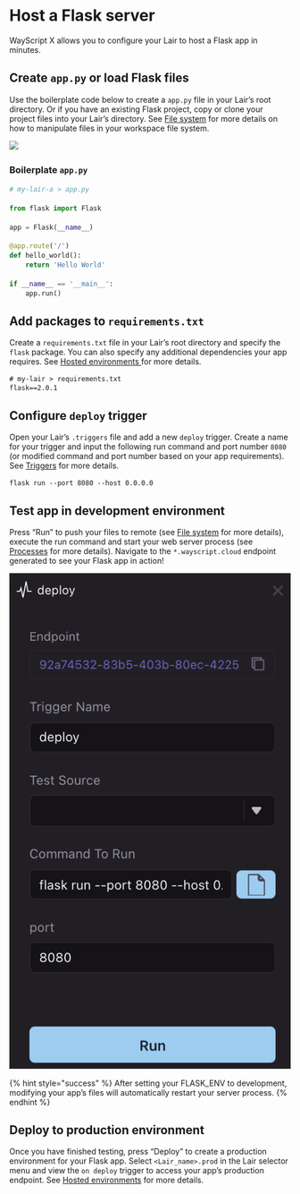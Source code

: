 # Host a Flask server

WayScript X allows you to configure your Lair to host a Flask app in minutes.

## Create `app.py` or load Flask files

Use the boilerplate code below to create a `app.py` file in your Lair’s root directory. Or if you have an existing Flask project, copy or clone your project files into your Lair’s directory. See [File system](../building-tools/file-system.md) for more details on how to manipulate files in your workspace file system.

![](https://codahosted.io/docs/2kDMDaZ6QP/blobs/bl-Iqkx-tphjD/3d584a55f32dbc8c4e8cf462e3eb9867bbcaf47440586f29d25f94abb1d90be28f4433566d59fc5bfeef80fb761d4e93785f99ec6a64bd561d70e8c2785ae52f342dcf4729de3a496500f8f7ee8d21e20f6ee3321ca9844abc41275391641b8d1fff3ebe)

### Boilerplate `app.py`

```python
# my-lair-a > app.py

from flask import Flask

app = Flask(__name__)

@app.route('/')
def hello_world():
    return 'Hello World'

if __name__ == '__main__':
    app.run()
```

## Add packages to `requirements.txt`

Create a `requirements.txt` file in your Lair’s root directory and specify the `flask` package. You can also specify any additional dependencies your app requires. See [Hosted environments ](../managing-tools/environments.md)for more details.

```text
# my-lair > requirements.txt
flask==2.0.1
```

## Configure `deploy` trigger

Open your Lair’s `.triggers` file and add a new `deploy` trigger. Create a name for your trigger and input the following run command and port number `8080` \(or modified command and port number based on your app requirements\). See [Triggers](../building-tools/triggers.md) for more details.

```text
flask run --port 8080 --host 0.0.0.0
```

## Test app in development environment

Press “Run” to push your files to remote \(see [File system](../building-tools/file-system.md) for more details\), execute the run command and start your web server process \(see [Processes](../testing-and-visiblity/processes.md) for more details\). Navigate to the `*.wayscript.cloud` endpoint generated to see your Flask app in action!

![](../.gitbook/assets/flask-app-settings-preview.png)

{% hint style="success" %}
After setting your FLASK\_ENV to development, modifying your app’s files will automatically restart your server process.
{% endhint %}

## Deploy to production environment

Once you have finished testing, press “Deploy” to create a production environment for your Flask app. Select `<Lair_name>.prod` in the Lair selector menu and view the `on deploy` trigger to access your app’s production endpoint. See [Hosted environments](../managing-tools/environments.md) for more details.

